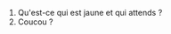 <!DOCTYPE html>
<html>
    <head>
        <meta charset="utf8"/>
        <title>Sujet</title>
        <meta name="color-scheme" content="dark light">
        <meta name="viewport" content="width=device-width, initial-scale=1"/>
        <script  src="/skeleton/index.js"  type="module"     blocking="render" async></script>
        <script  src="/libs/sujet/index.js"  type="module"     blocking="render" async></script>
    </head>
    <body>
        <main>

1. <q-text pts="2">Qu'est-ce qui est jaune et qui attends ?</q-text>
2. <q-multitext count="3" pts="3" cols="2">Coucou ?</q-multitext>

</main>
    </body>
</html>
